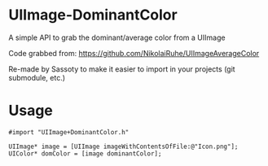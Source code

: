 UIImage-DominantColor
=====================

A simple API to grab the dominant/average color from a UIImage

Code grabbed from: https://github.com/NikolaiRuhe/UIImageAverageColor

Re-made by Sassoty to make it easier to import in your projects (git submodule, etc.)

Usage
=====

```objc
#import "UIImage+DominantColor.h"

UIImage* image = [UIImage imageWithContentsOfFile:@"Icon.png"];
UIColor* domColor = [image dominantColor];
```
